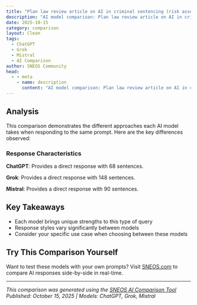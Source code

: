 ```yaml
---
title: "Plan law review article on AI in criminal sentencing (risk assessment tools). Help me: 1) Develop novel thesis and contribution, 2) Outline comprehensive literature review (legal, empirical, interdisciplinary), 3) Structure doctrinal analysis section, 4) Plan policy analysis and recommendations, 5) Design normative argument, 6) Create article outline with sections, 7) Identify top law review targets for submission"
description: "AI model comparison: Plan law review article on AI in criminal sentencing (risk assessment tools). Help me: 1) Develop no..."
date: 2025-10-15
category: comparison
layout: Clean
tags:
  - ChatGPT
  - Grok
  - Mistral
  - AI Comparison
author: SNEOS Community
head:
  - - meta
    - name: description
      content: "AI model comparison: Plan law review article on AI in criminal sentencing (risk assessment tools). Help me: 1) Develop novel thesis and contr..."
---
```


<ChatComparison
  title="Plan law review article on AI in criminal sentencing (risk assessment tools). Help me: 1) Develop novel thesis and contribution, 2) Outline comprehensive literature review (legal, empirical, interdisciplinary), 3) Structure doctrinal analysis section, 4) Plan policy analysis and recommendations, 5) Design normative argument, 6) Create article outline with sections, 7) Identify top law review targets for submission"
  prompt="Plan law review article on AI in criminal sentencing (risk assessment tools). Help me: 1) Develop novel thesis and contribution, 2) Outline comprehensive literature review (legal, empirical, interdisciplinary), 3) Structure doctrinal analysis section, 4) Plan policy analysis and recommendations, 5) Design normative argument, 6) Create article outline with sections, 7) Identify top law review targets for submission"
  :responses='{"ChatGPT": "Certainly! Planning a law review article on the use of AI in criminal sentencing, particularly focusing on risk assessment tools, is a timely and valuable endeavor. Here\u2019s a structured approach to developing your article:\n\n### 1. Novel Thesis and Contribution\n\n**Thesis:**  \nThis article argues that while AI-based risk assessment tools have the potential to enhance the efficiency and equity of criminal sentencing, their uncritical deployment can reinforce systemic biases and undermine judicial discretion. The thesis proposes a framework for responsible implementation of these tools that includes rigorous testing for bias, transparency in algorithms, and a redefined role for human discretion in sentencing.\n\n**Contribution:**  \n- Engages with contemporary debates about the intersection of technology, law, and ethics in criminal justice.\n- Offers a comprehensive and critical analysis of the current state of AI tools in criminal sentencing.\n- Provides a normative framework for policy recommendations aimed at improving fairness and accountability in the use of risk assessments.\n\n### 2. Comprehensive Literature Review Outline\n\n**Legal Literature:**\n- Review of existing doctrines regarding sentencing discretion and the role of judges.\n- Legal standards for admissibility and reliance on expert testimony in sentencing.\n- Examination of existing statutes regarding transparency and accountability in criminal justice.\n\n**Empirical Literature:**\n- Studies on the efficacy and accuracy of AI risk assessment tools (e.g., COMPAS, PSA).\n- Research on disparate impacts of risk assessment tools on marginalized communities.\n- Data analyses comparing sentencing outcomes with and without the use of these tools.\n\n**Interdisciplinary Literature:**\n- Insights from criminology regarding risk and recidivism.\n- Discussions in ethics on algorithmic fairness and accountability.\n- Psychological literature on risk perception and decision-making by judges.\n\n### 3. Structure of Doctrinal Analysis Section\n\n1. **Overview of Current Risk Assessment Tools:**\n   - Description of commonly used tools and methodologies.\n   - Legal frameworks governing their use.\n\n2. **Case Law Review:**\n   - Examination of pivotal cases where risk assessment tools were utilized.\n   - Analysis of courts\u2019 responses to challenges against such tools.\n\n3. **Legal Standards and Principles:**\n   - Discussion of constitutional law implications (e.g., due process, equal protection).\n   - Normative analysis of how existing laws shape the use of AI in sentencing.\n\n4. **Judicial Discretion vs. Algorithmic Decision-Making:**\n   - Exploration of the balance between AI tools and traditional sentencing practices.\n   - The implications of algorithm reliance on the principle of individualized justice.\n\n### 4. Policy Analysis and Recommendations\n\n1. **Assessment of Current Policies:**\n   - Evaluation of the regulatory landscape surrounding the use of risk assessment tools.\n   - Identification of gaps and inconsistencies in current policies.\n\n2. **Recommendations for Reform:**\n   - Proposed guidelines for the transparent development and deployment of AI tools.\n   - Suggestions for ongoing bias audits and assessments.\n   - Recommendations for training judges and practitioners on AI tools.\n\n3. **Stakeholder Engagement:**\n   - The importance of involving community voices and impacted parties in policy formation.\n   - Strategies for collaboration between tech developers and legal practitioners.\n\n### 5. Normative Argument Design\n\n- Argue for a redefinition of the role of human discretion in conjunction with AI tools.\n- Position the ethical implications of delegating sentencing responsibilities to algorithms.\n- Advocate for legal reforms that ensure AI tools enhance\u2014not replace\u2014judicial oversight and individualized assessment.\n\n### 6. Article Outline with Sections\n\n1. **Introduction**\n   - Importance of the topic,\n   - Overview of AI in sentencing,\n   - Thesis statement.\n\n2. **Literature Review**\n   - Legal literature,\n   - Empirical studies,\n   - Interdisciplinary insights.\n\n3. **Doctrinal Analysis**\n   - Current risk assessment tools,\n   - Case law exploration,\n   - Legal standards and principles,\n   - Judicial discretion.\n\n4. **Policy Analysis and Recommendations**\n   - Current policies evaluation,\n   - Reform recommendations,\n   - Engagement with stakeholders.\n\n5. **Normative Argument**\n   - Human vs. machine decision-making,\n   - Ethical considerations,\n   - Recommendations for integrating AI responsibly.\n\n6. **Conclusion**\n   - Recap of key points,\n   - Call to action for policymakers and practitioners.\n\n### 7. Top Law Review Targets for Submission\n\n- **Harvard Law Review**\n- **Yale Law Journal**\n- **Columbia Law Review**\n- **Stanford Law Review**\n- **University of Chicago Law Review**\n- **Georgetown Law Journal**\n- **California Law Review**\n\nThese journals are prestigious and attract high-quality legal scholarship, making them suitable targets for a comprehensive analysis of AI and criminal sentencing.\n\nThis structured approach should provide a solid foundation for your law review article, allowing you to explore the complexities of AI in criminal sentencing effectively while making an impactful contribution to legal scholarship.", "Grok": "Below is a comprehensive plan for your law review article on AI in criminal sentencing, focusing on risk assessment tools (e.g., algorithms like COMPAS or PSA that predict recidivism or flight risk to inform bail, sentencing, and parole decisions). I\u0027ll address each of your requests step by step, building toward a cohesive article. This plan assumes a target length of 15,000\u201325,000 words, suitable for top law reviews, with an emphasis on originality, rigor, and interdisciplinary integration.\n\n### 1) Novel Thesis and Contribution\n**Thesis:** While AI risk assessment tools promise data-driven equity in sentencing, their deployment exacerbates systemic biases (e.g., racial and socioeconomic) by embedding \u0022proxies\u0022 for protected characteristics in opaque algorithms, violating due process under the Eighth Amendment. This article argues for a \u0022transparency-by-design\u0022 mandate\u2014requiring algorithmic audits and judicial overrides\u2014as a novel constitutional remedy that balances efficiency with accountability, drawing on emerging EU AI Act principles adapted to U.S. law.\n\n**Contribution:** \n- **Novelty:** Unlike existing critiques (e.g., ProPublica\u0027s focus on racial bias in COMPAS), this thesis integrates Eighth Amendment \u0022cruel and unusual punishment\u0022 doctrine with interdisciplinary evidence from machine learning (e.g., proxy discrimination in AI fairness literature) to propose a proactive judicial framework. It contributes by bridging gaps in U.S. law, where courts have largely deferred to AI (e.g., *State v. Loomis*, 2016), and offers a testable model for empirical validation post-adoption.\n- **Impact:** Provides actionable guidance for judges, policymakers, and technologists, potentially influencing ongoing litigation (e.g., challenges to federal tools like PATTERN) and filling a void in normative scholarship on AI\u0027s \u0022black box\u0022 opacity.\n\nThis thesis positions your article as forward-looking, avoiding rehashing known biases (e.g., Angwin et al., 2016) and instead advancing a constitutionally grounded solution.\n\n### 2) Outline Comprehensive Literature Review\nStructure the lit review as a standalone section (2,000\u20133,000 words) to synthesize and critique sources, organized thematically rather than chronologically. Divide into legal, empirical, and interdisciplinary subsections for clarity. Cite 50\u201375 sources, prioritizing peer-reviewed journals, court opinions, and reports from 2010\u20132024.\n\n- **Legal Literature (Focus: Doctrinal Foundations and Gaps):**\n  - Sentencing guidelines evolution: Discuss Federal Sentencing Guidelines (post-*Booker*, 2005) and state analogs, highlighting AI\u0027s role in \u0022advisory\u0022 tools (e.g., *United States v. Booker*, shifting to advisory status).\n  - Constitutional challenges: Cover due process (*Mathews v. Eldridge*, balancing test), equal protection (*Washington v. Davis*, disparate impact thresholds), and Eighth Amendment claims (*Graham v. Florida*, evolving standards of decency). Critique cases like *Loomis* (Wis. 2016, upholding COMPAS with warnings) and *State v. Rose* (Ore. 2018, rejecting bias claims), noting judicial deference to \u0022scientific\u0022 tools.\n  - Gaps: U.S. law lags international standards (e.g., EU\u0027s GDPR Article 22 on automated decisions); cite scholarly works like O\u0027Neil\u0027s *Weapons of Math Destruction* (2016) and Selbst\u0027s \u0022Disentangling the Myth of Neutrality\u0022 (2017) for opacity critiques.\n\n- **Empirical Literature (Focus: Bias and Accuracy Evidence):**\n  - Bias studies: Review ProPublica (2016) on COMPAS\u0027s racial disparities (Black defendants scored 45% more likely to reoffend falsely); Kleinberg et al. (2018) on trade-offs between fairness metrics (e.g., equalized odds vs. calibration).\n  - Validation and efficacy: Cite Dressel \u0026 Farid (2018) equating COMPAS accuracy to lay judgments; State v. COMPAS audits (e.g., NJ\u0027s 2020 report showing demographic skews). Include recidivism prediction meta-analyses (e.g., Campbell et al., 2021, in *Criminology*\u2014AI tools outperform humans but amplify inequities).\n  - Gaps: Limited longitudinal data on sentencing outcomes (e.g., post-AI adoption in 20\u002B states); highlight understudied areas like gender/LGBTQ\u002B biases (e.g., ESHRE reports, 2022).\n\n- **Interdisciplinary Literature (Focus: Tech, Ethics, and Social Science):**\n  - AI/ML perspectives: Draw from computer science (e.g., Barocas \u0026 Selbst, 2016, on proxy variables like zip code as race correlates; Dwork et al., 2012, on algorithmic fairness definitions).\n  - Ethical and policy angles: Integrate philosophy (e.g., Floridi\u0027s \u0022transparency ethics,\u0022 2019) and criminology (e.g., Zavr\u0161nik\u0027s *Criminal Justice, Artificial Intelligence Systems and Human Rights*, 2020, on dignity erosion).\n  - Gaps: Siloed fields\u2014e.g., legal scholars underexplore ML\u0027s \u0022feedback loops\u0022 (per Opa\u010Di\u0107, 2023, in *AI \u0026 Society*), where biased training data perpetuates disparities. Synthesize with behavioral economics (e.g., Kahneman\u0027s anchoring effects in judicial AI reliance, 2011).\n\nEnd with a synthesis: The literature reveals AI\u0027s promise (reduced subjectivity) but underscores risks of \u0022techno-solutionism\u0022 (Morozov, 2013), setting up your thesis as a corrective.\n\n### 3) Structure Doctrinal Analysis Section\nThis section (3,000\u20134,000 words) applies legal doctrine to AI tools, using case law and statutes to test your thesis. Organize hierarchically: test constitutional claims, analogize to precedents, and identify doctrinal innovations.\n\n- **Introduction to Framework:** Outline a two-prong test for AI sentencing: (1) Substantive review (does the tool impose \u0022unusual\u0022 punishment via bias?) and (2) Procedural safeguards (transparency mandates).\n  \n- **Eighth Amendment Analysis:**\n  - Core doctrine: Invoke *Trop v. Dulles* (1958, punishment must align with \u0022evolving standards\u0022); argue AI biases create \u0022gross disproportionality\u0022 (*Solem v. Helm*, 1983).\n  - Application: Analyze how tools like COMPAS embed proxies (e.g., criminal history as socioeconomic proxy), leading to disparate impacts (evidence from lit review). Contrast with *Bucklew v. Precythe* (2019, method-of-execution focus) to extend to algorithmic \u0022methods.\u0022\n\n- **Due Process and Equal Protection:**\n  - Mathews balancing: Weigh AI\u0027s accuracy gains against liberty interests (e.g., *Greenholtz v. Inmates*, parole as protected).\n  - Disparate impact: Critique *Personnel Administrator v. Feeney* (1979) thresholds; propose AI-specific scrutiny for \u0022intent\u0022 inferred from design (e.g., vendor opacity in *Loomis*).\n  - Innovations: Advocate for a \u0022reasonableness\u0022 standard, requiring empirical validation (e.g., NIST AI standards, 2023) and override protocols.\n\n- **Statutory Overlay:** Examine 18 U.S.C. \u00A7 3553(a) factors; argue AI must be \u0022particularized\u0022 (*Gall v. United States*, 2007).\n  \n- **Conclusion:** Doctrinal fit supports your thesis\u2014courts can mandate transparency without banning AI, filling gaps in *Loomis*-style deference.\n\nIncorporate hypotheticals (e.g., a Black defendant\u0027s inflated score leading to life without parole) and counterarguments (e.g., efficiency defenses).\n\n### 4) Plan Policy Analysis and Recommendations\nThis section (2,000\u20133,000 words) transitions from doctrine to practice, evaluating current policies and proposing reforms. Use cost-benefit framing, drawing on lit review evidence.\n\n- **Current Policy Landscape:** Survey federal (DOJ\u0027s PATTERN tool, 2019) and state implementations (e.g., NJ\u0027s 2020 AI guidelines requiring bias audits). Critique flaws: Vendor secrecy (e.g., Northpointe\u0027s proprietary COMPAS) and inconsistent adoption (only 10% of jurisdictions audit, per Brennan Center, 2022).\n  \n- **Policy Analysis:**\n  - Benefits: Reduced variance (e.g., 20% sentencing consistency gains, per USC study, 2021); cost savings ($1B\u002B annually in prisons).\n  - Harms: Bias amplification (e.g., 2x recidivism error for minorities, per Rudin, 2019); erosion of judicial discretion.\n  - Comparative: Benchmark U.S. vs. EU AI Act (2024, high-risk bans on opaque tools) and Canada\u0027s Directive on Automated Decision-Making (2019, explainability mandates).\n\n- **Recommendations:**\n  - Short-term: Federal guidelines via USSG amendments\u2014require open-source code and annual audits (modeled on FDA drug trials).\n  - Medium-term: Judicial training (e.g., ABA modules on AI literacy) and override logs for appellate review.\n  - Long-term: \u0022Transparency-by-Design\u0022 statute, mandating impact assessments and public dashboards (enforceable via \u00A71983 suits).\n  - Implementation: Pilot in federal courts, with metrics (e.g., bias reduction KPIs) for evaluation.\n\nTie to thesis: These reforms operationalize constitutional protections, preventing Eighth Amendment violations.\n\n### 5) Design Normative Argument\nFrame this as a capstone section (1,500\u20132,000 words), weaving ethics and philosophy into your thesis for persuasive depth. Avoid pure moralizing; ground in legal norms.\n\n- **Core Normative Claim:** AI sentencing undermines retributive justice (punishment as desert, per Duff, 2001) by substituting probabilistic predictions for individualized moral judgment, eroding human dignity (*Furman v. Georgia*, 1972).\n  \n- **Arguments:**\n  - Dignity and Autonomy: Argue opacity treats defendants as data points, violating Kantian", "Mistral": "Certainly! Planning a law review article on AI in criminal sentencing, particularly focusing on risk assessment tools, is a complex but rewarding endeavor. Here\u2019s a step-by-step guide to help you develop your article:\n\n### 1. Develop Novel Thesis and Contribution\n**Thesis:**\n\u0022The integration of AI-driven risk assessment tools in criminal sentencing, while promising in terms of efficiency and consistency, raises significant ethical, legal, and empirical concerns that necessitate a comprehensive regulatory framework to ensure fairness, transparency, and accountability.\u0022\n\n**Contribution:**\nYour article will contribute to the existing literature by:\n- Providing a detailed analysis of the legal and ethical implications of AI in criminal sentencing.\n- Offering a comprehensive review of empirical studies on the effectiveness and biases of AI risk assessment tools.\n- Proposing a regulatory framework that balances the benefits of AI with the need for fairness and transparency.\n- Making policy recommendations to guide the ethical use of AI in criminal justice.\n\n### 2. Outline Comprehensive Literature Review\n**Legal Literature:**\n- **Constitutional Law:** Examine how AI risk assessment tools intersect with constitutional principles such as due process and equal protection.\n- **Criminal Law:** Review cases and statutes that address the use of AI in sentencing.\n- **Administrative Law:** Analyze regulations and guidelines governing the use of AI in public administration.\n\n**Empirical Literature:**\n- **Effectiveness Studies:** Review studies that assess the accuracy and reliability of AI risk assessment tools.\n- **Bias and Fairness:** Examine empirical research on biases in AI algorithms and their impact on sentencing outcomes.\n- **Impact Studies:** Evaluate the societal and individual impacts of AI-driven sentencing decisions.\n\n**Interdisciplinary Literature:**\n- **Ethics:** Explore philosophical and ethical debates surrounding the use of AI in decision-making.\n- **Sociology:** Review studies on the social implications of AI in criminal justice.\n- **Computer Science:** Analyze technical aspects of AI algorithms and their limitations.\n\n### 3. Structure Doctrinal Analysis Section\n**Introduction:**\n- Brief overview of AI in criminal sentencing.\n- Importance of doctrinal analysis in understanding legal implications.\n\n**Constitutional Considerations:**\n- Due Process: How AI tools affect the right to a fair trial.\n- Equal Protection: Addressing biases and disparities in AI-driven sentencing.\n\n**Statutory and Regulatory Framework:**\n- Existing laws and regulations governing AI in criminal justice.\n- Gaps and inconsistencies in current legal frameworks.\n\n**Case Law Analysis:**\n- Key cases involving AI in sentencing.\n- Judicial interpretations and precedents.\n\n**Comparative Analysis:**\n- Comparison with other jurisdictions and their approaches to AI in criminal justice.\n\n### 4. Plan Policy Analysis and Recommendations\n**Current Policies:**\n- Overview of existing policies and guidelines.\n- Evaluation of their effectiveness and shortcomings.\n\n**Proposed Regulatory Framework:**\n- Transparency: Requirements for disclosure of AI algorithms and data sources.\n- Accountability: Mechanisms for holding AI developers and users accountable.\n- Fairness: Standards for ensuring unbiased and equitable AI outcomes.\n- Oversight: Establishment of independent oversight bodies.\n\n**Implementation Strategies:**\n- Pilot programs and experimental designs.\n- Training and education for judges, lawyers, and policymakers.\n- Public engagement and consultation.\n\n### 5. Design Normative Argument\n**Ethical Foundations:**\n- Principles of justice, fairness, and equality.\n- Role of AI in enhancing or undermining these principles.\n\n**Balancing Interests:**\n- Efficiency vs. Fairness: How to balance the benefits of AI with the need for fairness.\n- Individual Rights vs. Public Safety: Addressing the tension between protecting individual rights and ensuring public safety.\n\n**Future Directions:**\n- Long-term vision for the ethical integration of AI in criminal justice.\n- Continuous monitoring and evaluation of AI tools.\n\n### 6. Create Article Outline with Sections\n**I. Introduction**\n   - A. Background and Context\n   - B. Thesis Statement\n   - C. Significance and Contribution\n\n**II. Literature Review**\n   - A. Legal Literature\n   - B. Empirical Literature\n   - C. Interdisciplinary Literature\n\n**III. Doctrinal Analysis**\n   - A. Constitutional Considerations\n   - B. Statutory and Regulatory Framework\n   - C. Case Law Analysis\n   - D. Comparative Analysis\n\n**IV. Policy Analysis and Recommendations**\n   - A. Current Policies\n   - B. Proposed Regulatory Framework\n   - C. Implementation Strategies\n\n**V. Normative Argument**\n   - A. Ethical Foundations\n   - B. Balancing Interests\n   - C. Future Directions\n\n**VI. Conclusion**\n   - A. Summary of Key Points\n   - B. Final Thoughts and Implications\n\n### 7. Identify Top Law Review Targets for Submission\n**Top Law Reviews:**\n1. **Harvard Law Review**\n2. **Yale Law Journal**\n3. **Stanford Law Review**\n4. **Columbia Law Review**\n5. **University of Chicago Law Review**\n6. **New York University Law Review**\n7. **University of Pennsylvania Law Review**\n8. **Michigan Law Review**\n9. **Virginia Law Review**\n10. **Duke Law Journal**\n\n**Specialized Journals:**\n1. **Journal of Criminal Law and Criminology**\n2. **Federal Sentencing Reporter**\n3. **Criminal Justice Ethics**\n4. **Law, Technology and Humans**\n5. **AI and Ethics**\n\nBy following this plan, you can develop a robust and impactful law review article on AI in criminal sentencing. Good luck with your writing!"}' published-date="{DateTime.UtcNow:HH:mm}"
/>

## Analysis

This comparison demonstrates the different approaches each AI model takes when responding to the same prompt. Here are the key differences observed:

### Response Characteristics

**ChatGPT**: Provides a direct response with 68 sentences. 

**Grok**: Provides a direct response with 148 sentences. 

**Mistral**: Provides a direct response with 90 sentences. 

## Key Takeaways

- Each model brings unique strengths to this type of query
- Response styles vary significantly between models
- Consider your specific use case when choosing between these models

## Try This Comparison Yourself

Want to test these models with your own prompts? Visit [SNEOS.com](https://sneos.com) to compare AI responses side-by-side in real-time.

---

*This comparison was generated using the [SNEOS AI Comparison Tool](https://sneos.com)*
*Published: October 15, 2025 | Models: ChatGPT, Grok, Mistral*
